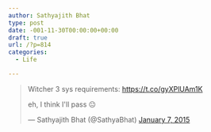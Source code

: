 ```yaml
---
author: Sathyajith Bhat
type: post
date: -001-11-30T00:00:00+00:00
draft: true
url: /?p=814
categories:
  - Life

---
```

<blockquote class="twitter-tweet" data-width="550" data-dnt="true">
  <p lang="en" dir="ltr">
    Witcher 3 sys requirements: <a href="https://t.co/gyXPlUAm1K">https://t.co/gyXPlUAm1K</a>
  </p>
  
  <p>
    eh, I think I'll pass 😐
  </p>
  
  <p>
    &mdash; Sathyajith Bhat (@SathyaBhat) <a href="https://twitter.com/SathyaBhat/status/552900770949902336?ref_src=twsrc%5Etfw">January 7, 2015</a>
  </p>
</blockquote>